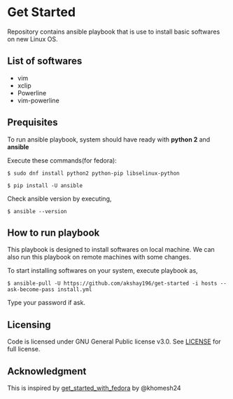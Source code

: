 # Get Started

Repository contains ansible playbook that is use to install basic softwares on new Linux OS.

## List of softwares

- vim
- xclip
- Powerline
- vim-powerline

## Prequisites

To run ansible playbook, system should have ready with **python 2** and **ansible**

Execute these commands(for fedora):

```
$ sudo dnf install python2 python-pip libselinux-python

$ pip install -U ansible
```

Check ansible version by executing,

```
$ ansible --version
```

## How to run playbook

This playbook is designed to install softwares on local machine. We can also run this playbook on remote machines with some changes. 

To start installing softwares on your system, execute playbook as,

```
$ ansible-pull -U https://github.com/akshay196/get-started -i hosts --ask-become-pass install.yml
```

Type your password if ask.

## Licensing

Code is licensed under GNU General Public license v3.0. See [LICENSE](https://github.com/akshay196/get-started/blob/master/LICENSE) for full license.

## Acknowledgment

This is inspired by [get_started_with_fedora](https://github.com/khomesh24/get_started_with_fedora/) by @khomesh24
